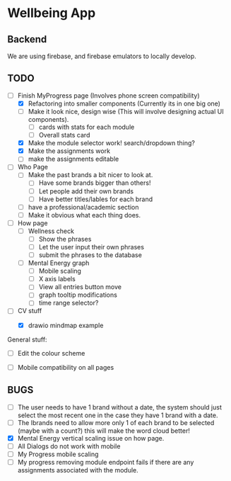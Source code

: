 # Wellbeing App

## Backend

We are using firebase, and firebase emulators to locally develop.

## TODO

- [ ] Finish MyProgress page (Involves phone screen compatibility)
  - [x] Refactoring into smaller components (Currently its in one big one)
  - [ ] Make it look nice, design wise (This will involve designing actual UI components).
    - [ ] cards with stats for each module
    - [ ] Overall stats card
  - [x] Make the module selector work! search/dropdown thing?
  - [x] Make the assignments work
  - [ ] make the assignments editable
- [ ] Who Page
  - [ ] Make the past brands a bit nicer to look at.
    - [ ] Have some brands bigger than others!
    - [ ] Let people add their own brands
    - [ ] Have better titles/lables for each brand
  - [ ] have a professional/academic section
  - [ ] Make it obvious what each thing does.
- [ ] How page
  - [ ] Wellness check 
    - [ ] Show the phrases
    - [ ] Let the user input their own phrases
    - [ ] submit the phrases to the database
  - [ ] Mental Energy graph
    - [ ] Mobile scaling
    - [ ] X axis labels
    - [ ] View all entries button move
    - [ ] graph tooltip modifications
    - [ ] time range selector?
- [ ] CV stuff
  - [x] drawio mindmap example


General stuff:

- [ ] Edit the colour scheme
- [ ] Mobile compatibility on all pages


## BUGS

- [ ] The user needs to have 1 brand without a date, the system should just select the most recent one in the case they have 1 brand with a date.
- [ ] The Ibrands need to allow more only 1 of each brand to be selected (maybe with a count?) this will make the word cloud better!
- [x] Mental Energy vertical scaling issue on how page.
- [ ] All Dialogs do not work with mobile
- [ ] My Progress mobile scaling 
- [ ] My progress removing module endpoint fails if there are any assignments associated with the module.